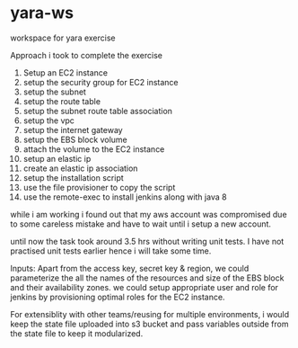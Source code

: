 # yara-ws
workspace for yara exercise

Approach i took to complete the exercise

1) Setup an EC2 instance 
2) setup the security group for EC2 instance
3) setup the subnet
4) setup the route table
5) setup the subnet route table association
6) setup the vpc
7) setup the internet gateway
8) setup the EBS block volume
9) attach the volume to the EC2 instance
10) setup an elastic ip
11) create an elastic ip association
12) setup the installation script
13) use the file provisioner to copy the script
14) use the remote-exec to install jenkins along with java 8

while i am working i found out that my aws account was compromised  due to some careless mistake and have to wait until i setup a new account.

until now the task took around 3.5 hrs without writing unit tests. I have not practised unit tests earlier hence i will take some time.

Inputs: Apart from the access key, secret key & region, we could parameterize the all the names of the resources and size of the EBS block and their availability zones. we could setup appropriate user and role for jenkins by provisioning optimal roles for the EC2 instance.

For extensiblity with other teams/reusing for multiple environments, i would keep the state file uploaded into s3 bucket and pass variables outside from the state file to keep it modularized.



